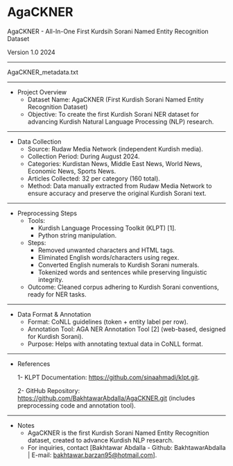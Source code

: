 # AgaCKNER

AgaCKNER - All-In-One
First Kurdsih Sorani Named Entity Recognition Dataset

Version 1.0
2024
*************
AgaCKNER_metadata.txt
*************
- Project Overview
  - Dataset Name: AgaCKNER (First Kurdish Sorani Named Entity Recognition Dataset)
  - Objective: To create the first Kurdish Sorani NER dataset for advancing Kurdish Natural Language Processing (NLP) research.

----------
- Data Collection
  - Source: Rudaw Media Network (independent Kurdish media).
  - Collection Period: During August 2024.
  - Categories: Kurdistan News, Middle East News, World News, Economic News, Sports News.
  - Articles Collected: 32 per category (160 total).
  - Method: Data manually extracted from Rudaw Media Network to ensure accuracy and preserve the original Kurdish Sorani text.

----------
- Preprocessing Steps
  - Tools:
    - Kurdish Language Processing Toolkit (KLPT) [1].
    - Python string manipulation.
  - Steps:
    - Removed unwanted characters and HTML tags.
    - Eliminated English words/characters using regex.
    - Converted English numerals to Kurdish Sorani numerals.
    - Tokenized words and sentences while preserving linguistic integrity.
  - Outcome: Cleaned corpus adhering to Kurdish Sorani conventions, ready for NER tasks.

----------
- Data Format & Annotation
  - Format: CoNLL guidelines (token + entity label per row).
  - Annotation Tool: AGA NER Annotation Tool [2] (web-based, designed for Kurdish Sorani).
  - Purpose: Helps with annotating textual data in CoNLL format.

----------
- References
  
  1- KLPT Documentation: https://github.com/sinaahmadi/klpt.git.
  
  2- GitHub Repository: https://github.com/BakhtawarAbdalla/AgaCKNER.git (includes preprocessing code and annotation tool).

----------
- Notes
  - AgaCKNER is the first Kurdish Sorani Named Entity Recognition dataset, created to advance Kurdish NLP research.
  - For inquiries, contact [Bakhtawar Abdalla - Github: BakhtawarAbdalla | E-mail: bakhtawar.barzan95@hotmail.com].
